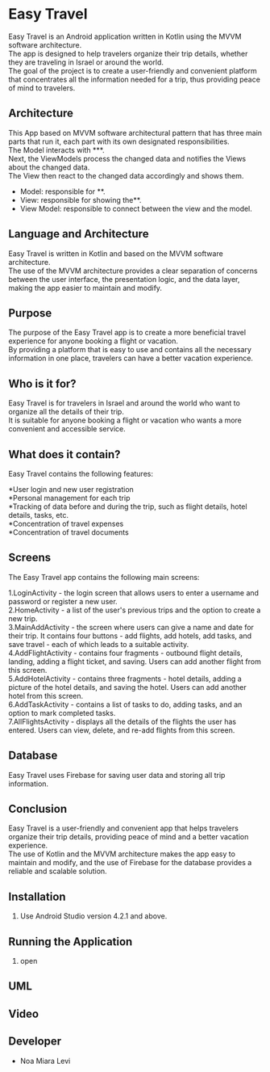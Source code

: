 # Easy Travel


Easy Travel is an Android application written in Kotlin using the MVVM software architecture.  </br>
The app is designed to help travelers organize their trip details, whether they are traveling in Israel or around the world.  </br>
The goal of the project is to create a user-friendly and convenient platform that concentrates all the information needed for a trip, thus providing peace of mind to travelers.

## Architecture
This App based on MVVM software architectural pattern that has three main parts that run it, each part with its own designated responsibilities. </br>
The Model interacts with ***. </br>
Next, the ViewModels process the changed data and notifies the Views about the changed data. </br>
The View then react to the changed data accordingly and shows them.
* Model: responsible for **.
* View:  responsible for showing the**.
* View Model: responsible to connect between the view and the model.

## Language and Architecture
Easy Travel is written in Kotlin and based on the MVVM software architecture.  </br>
The use of the MVVM architecture provides a clear separation of concerns between the user interface, the presentation logic, and the data layer, making the app easier to maintain and modify.

## Purpose
The purpose of the Easy Travel app is to create a more beneficial travel experience for anyone booking a flight or vacation.  </br>
By providing a platform that is easy to use and contains all the necessary information in one place, travelers can have a better vacation experience.

## Who is it for?
Easy Travel is for travelers in Israel and around the world who want to organize all the details of their trip. </br>
It is suitable for anyone booking a flight or vacation who wants a more convenient and accessible service.

## What does it contain?
Easy Travel contains the following features: </br>

*User login and new user registration </br>
*Personal management for each trip </br>
*Tracking of data before and during the trip, such as flight details, hotel details, tasks, etc. </br>
*Concentration of travel expenses </br>
*Concentration of travel documents </br>

## Screens
The Easy Travel app contains the following main screens: </br>

1.LoginActivity - the login screen that allows users to enter a username and password or register a new user. </br>
2.HomeActivity - a list of the user's previous trips and the option to create a new trip. </br>
3.MainAddActivity - the screen where users can give a name and date for their trip. It contains four buttons - add flights, add hotels, add tasks, and save travel - each of which leads to a suitable activity. </br>
4.AddFlightActivity - contains four fragments - outbound flight details, landing, adding a flight ticket, and saving. Users can add another flight from this screen. </br>
5.AddHotelActivity - contains three fragments - hotel details, adding a picture of the hotel details, and saving the hotel. Users can add another hotel from this screen. </br>
6.AddTaskActivity - contains a list of tasks to do, adding tasks, and an option to mark completed tasks. </br>
7.AllFlightsActivity - displays all the details of the flights the user has entered. Users can view, delete, and re-add flights from this screen. </br>

## Database
Easy Travel uses Firebase for saving user data and storing all trip information. </br>

## Conclusion
Easy Travel is a user-friendly and convenient app that helps travelers organize their trip details, providing peace of mind and a better vacation experience.  </br>
The use of Kotlin and the MVVM architecture makes the app easy to maintain and modify, and the use of Firebase for the database provides a reliable and scalable solution.

## Installation
1. Use Android Studio version 4.2.1 and above.  </br>

## Running the Application
1. open

## UML


## Video

## Developer
* Noa Miara Levi

